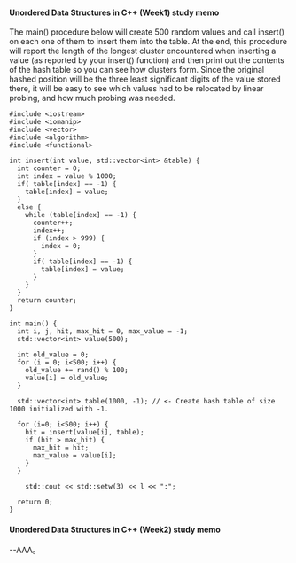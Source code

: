 #### Unordered Data Structures in C++ (Week1) study memo
The main() procedure below will create 500 random values and call insert() on each one of them to insert them into the table. At the end, this procedure will report the length of the longest cluster encountered when inserting a value (as reported by your insert() function) and then print out the contents of the hash table so you can see how clusters form. Since the original hashed position will be the three least significant digits of the value stored there, it will be easy to see which values had to be relocated by linear probing, and how much probing was needed.

```
#include <iostream>
#include <iomanip>
#include <vector>
#include <algorithm>
#include <functional>

int insert(int value, std::vector<int> &table) {
  int counter = 0;
  int index = value % 1000;
  if( table[index] == -1) {
    table[index] = value;
  }
  else {
    while (table[index] == -1) {
      counter++;
      index++;
      if (index > 999) {
        index = 0;
      }
      if( table[index] == -1) {
        table[index] = value;
      }
    }
  }
  return counter;
}

int main() {
  int i, j, hit, max_hit = 0, max_value = -1;
  std::vector<int> value(500);
  
  int old_value = 0;
  for (i = 0; i<500; i++) {
    old_value += rand() % 100;
    value[i] = old_value;
  }

  std::vector<int> table(1000, -1); // <- Create hash table of size 1000 initialized with -1.
  
  for (i=0; i<500; i++) {
    hit = insert(value[i], table);
    if (hit > max_hit) {
      max_hit = hit;
      max_value = value[i];
    }
  }
  
    std::cout << std::setw(3) << l << ":";
  
  return 0;
}
```

#### Unordered Data Structures in C++ (Week2) study memo
--AAA。

```

```
